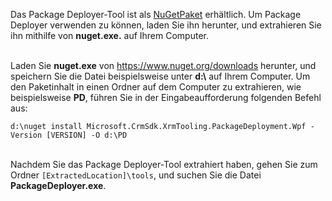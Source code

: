 Das Package Deployer-Tool ist als [NuGetPaket](https://go.microsoft.com/fwlink/?linkid=859205) erhältlich. Um Package Deployer verwenden zu können, laden Sie ihn herunter, und extrahieren Sie ihn mithilfe von **nuget.exe.** auf Ihrem Computer.<br/><br/>

Laden Sie **nuget.exe** von <https://www.nuget.org/downloads> herunter, und speichern Sie die Datei beispielsweise unter **d:\\** auf Ihrem Computer. Um den Paketinhalt in einen Ordner auf dem Computer zu extrahieren, wie beispielsweise **PD**, führen Sie in der Eingabeaufforderung folgenden Befehl aus:<br/>

`d:\nuget install Microsoft.CrmSdk.XrmTooling.PackageDeployment.Wpf -Version [VERSION] -O d:\PD`<br/><br/>
    
Nachdem Sie das Package Deployer-Tool extrahiert haben, gehen Sie zum Ordner `[ExtractedLocation]\tools`, und suchen Sie die Datei **PackageDeployer.exe**. 
